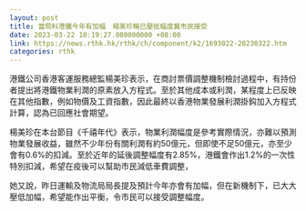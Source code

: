 ```yaml
---
layout: post
title: 當局料港鐵今年有加幅　楊美珍稱已壓低幅度冀市民接受
date: 2023-03-22 10:19:27.000000000 +08:00
link: https://news.rthk.hk/rthk/ch/component/k2/1693022-20230322.htm
categories: rthk
---
```


港鐵公司香港客運服務總監楊美珍表示，在商討票價調整機制檢討過程中，有持份者提出將港鐵物業利潤的原素放入方程式。至於其他成本或利潤，某程度上已反映在其他指數，例如物價及工資指數，因此最終以香港物業發展利潤掛鈎加入方程式計算，認為已回應社會期望。

楊美珍在本台節目《千禧年代》表示，物業利潤幅度是參考實際情況，亦難以預測物業發展收益，雖然不少年份有關利潤有約50億元，但即使不足50億元，亦至少會有0.6%的扣減。至於近年的延後調整幅度有2.85%，港鐵會作出1.2%的一次性特別扣減，希望在疫後可以幫助市民減低車費調整，

她又說，昨日運輸及物流局局長提及預計今年亦會有加幅，但在新機制下，已大大壓低加幅，希望能作出平衡，令市民可以接受調整幅度。
